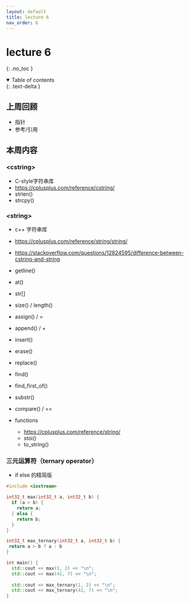 ```yaml
---
layout: default
title: lecture 6
nav_order: 6
---
```


# lecture 6

{: .no_toc }

<details open markdown="block">
  <summary>
    Table of contents
  </summary>
  {: .text-delta }
</details>

## 上周回顾

- 指针
- 参考/引用

## 本周内容

### \<cstring>

- C-style字符串库
- <https://cplusplus.com/reference/cstring/>
- strlen()
- strcpy()

### \<string>

- c++ 字符串库
- <https://cplusplus.com/reference/string/string/>
- <https://stackoverflow.com/questions/12824595/difference-between-cstring-and-string>
- getline()
- at()
- str[]
- size() / length()
- assign() / =
- append() / +
- insert()
- erase()
- replace()
- find()
- find_first_of()
- substr()
- compare() / ==

- functions
  - <https://cplusplus.com/reference/string/>
  - stoi()
  - to_string()

### 三元运算符（ternary operator）

- if else 的精简版

```cpp
#include <iostream>

int32_t max(int32_t a, int32_t b) {
  if (a > b) {
    return a;
  } else {
    return b;
  }
}

int32_t max_ternary(int32_t a, int32_t b) {
 return a > b ? a : b
}

int main() {
  std::cout << max(1, 2) << "\n";
  std::cout << max(42, 7) << "\n";
  
  std::cout << max_ternary(1, 2) << "\n";
  std::cout << max_ternary(42, 7) << "\n";
}
```
